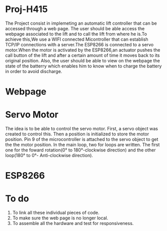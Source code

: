 # Proj-H415
The Project consist in implemeting an automatic lift controller that can be accessed through a web page. The user should be able access the webpage associated to the lift and to call the lift from where he is.To achieve this,We use a WIFI connected Micontroller that can establish TCP/IP connections with a server.The ESP8266 is connected to a servo motor.When the motor is activated by the ESP8266,an actuator pushes the call button of the lift and after a certain amount of time it moves back to its original position.  Also, the user should be able to view on the webpage the state of the batterry which enables him to know when to charge the battery in order to avoid discharge.

# Webpage


# Servo Motor
The idea is to be able to control the servo motor. First, a servo object was created to control this. Then a position is initialized to store the motor position. Pin 9 of the microcontroller is attached to the servo object to get the the motor position. In the main loop, two for loops are written. The first one for the foward rotation(0° to 180°-clockwise direction) and the other loop(180° to 0°- Anti-clockwise direction).

# ESP8266


# To do
1. To link all these individual pieces of code.
2. To make sure the web page is no longer local.
3. To assemble all the hardware and test for responsiveness.
 
